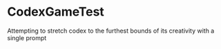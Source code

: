 # CodexGameTest
Attempting to stretch codex to the furthest bounds of its creativity with a single prompt
